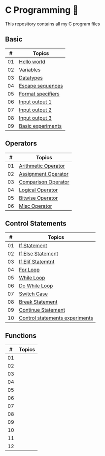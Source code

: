 # C Programming 🌿
This repository contains all my C program files

## Basic

|  #  | Topics                                                              | 
| :-: | ---------------------------------------------------------------------- |
| 01 | [Hello world](https://github.com/rocky2210/C_programming/blob/master/C_Programs/01_Basics/01_Helloworld.c) | 
| 02 | [Variables](https://github.com/rocky2210/C_programming/blob/master/C_Programs/01_Basics/02_Variables.c) | 
| 03 | [Datatypes](https://github.com/rocky2210/C_programming/blob/master/C_Programs/01_Basics/03_Datatypes.c) | 
| 04 | [Escape sequences](https://github.com/rocky2210/C_programming/blob/master/C_Programs/01_Basics/04_Escape_sequences.c) | 
| 05 | [Format specifiers](https://github.com/rocky2210/C_programming/blob/master/C_Programs/01_Basics/05_Formatspecifiers.c) | 
| 06 | [Input output 1](https://github.com/rocky2210/C_programming/blob/master/C_Programs/01_Basics/06_Input_output.c) | 
| 07 | [Input output 2](https://github.com/rocky2210/C_programming/blob/master/C_Programs/01_Basics/07_Input_output.c) | 
| 08 | [Input output 3](https://github.com/rocky2210/C_programming/blob/master/C_Programs/01_Basics/08_Input_output.c) | 
| 09 | [Basic experiments](https://github.com/rocky2210/C_programming/tree/master/C_Programs/01_Basics/experiments) | 


## Operators

|  #  | Topics                                                              | 
| :-: | ---------------------------------------------------------------------- |
| 01 | [Arithmetic Operator](https://github.com/rocky2210/C_programming/blob/master/C_Programs/02_Operators/01_Arithmetic.c) | 
| 02 | [Assignment Operator](https://github.com/rocky2210/C_programming/blob/master/C_Programs/02_Operators/02_Assignment.c) | 
| 03 | [Comparison Operator](https://github.com/rocky2210/C_programming/blob/master/C_Programs/02_Operators/03_Comparison.c) | 
| 04 | [Logical Operator](https://github.com/rocky2210/C_programming/blob/master/C_Programs/02_Operators/04_Logical.c) | 
| 05 | [Bitwise Operator](https://github.com/rocky2210/C_programming/blob/master/C_Programs/02_Operators/05_Bitwise.c) | 
| 06 | [Misc Operator](https://github.com/rocky2210/C_programming/blob/master/C_Programs/02_Operators/06_Misc.c) | 


## Control Statements

|  #  | Topics                                                              | 
| :-: | ---------------------------------------------------------------------- |
| 01 | [If Statement](https://github.com/rocky2210/C_programming/blob/master/C_Programs/03_Control_Statements/01_If_statement.c) | 
| 02 | [If Else Statement](https://github.com/rocky2210/C_programming/blob/master/C_Programs/03_Control_Statements/02_If_else_statement.c) | 
| 03 | [If Elif Statemtnt](https://github.com/rocky2210/C_programming/blob/master/C_Programs/03_Control_Statements/03_If_elif_statement.c) | 
| 04 | [For Loop](https://github.com/rocky2210/C_programming/blob/master/C_Programs/03_Control_Statements/04_For_loop.c) | 
| 05 | [While Loop](https://github.com/rocky2210/C_programming/blob/master/C_Programs/03_Control_Statements/05_While_loop.c) | 
| 06 | [Do While Loop](https://github.com/rocky2210/C_programming/blob/master/C_Programs/03_Control_Statements/06_Dowhile_loop.c) | 
| 07 | [Switch Case](https://github.com/rocky2210/C_programming/blob/master/C_Programs/03_Control_Statements/07_Switch_case.c) | 
| 08 | [Break Statement](https://github.com/rocky2210/C_programming/blob/master/C_Programs/03_Control_Statements/08_Break.c) | 
| 09 | [Continue Statement](https://github.com/rocky2210/C_programming/blob/master/C_Programs/03_Control_Statements/09_Continue.c) | 
| 10 | [Control statements experiments](https://github.com/rocky2210/C_programming/tree/master/C_Programs/03_Control_Statements/experiments) | 


## Functions

|  #  | Topics                                                              | 
| :-: | ---------------------------------------------------------------------- |
| 01 | []() | 
| 02 | []() | 
| 03 | []() | 
| 04 | []() | 
| 05 | []() | 
| 06 | []() | 
| 07 | []() | 
| 08 | []() | 
| 09 | []() | 
| 10 | []() | 
| 11 | []() | 
| 12 | []() | 
